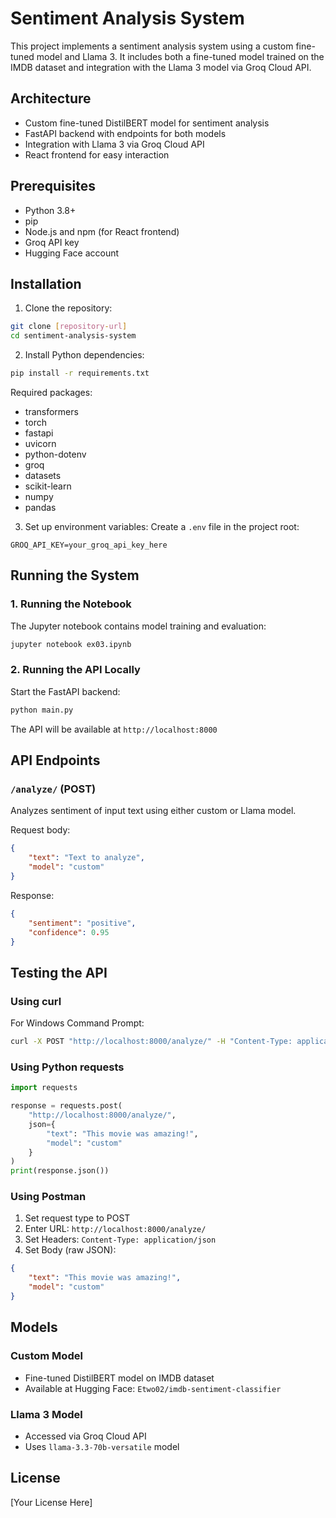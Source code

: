 # Sentiment Analysis System

This project implements a sentiment analysis system using a custom fine-tuned model and Llama 3. It includes both a fine-tuned model trained on the IMDB dataset and integration with the Llama 3 model via Groq Cloud API.

## Architecture
- Custom fine-tuned DistilBERT model for sentiment analysis
- FastAPI backend with endpoints for both models
- Integration with Llama 3 via Groq Cloud API
- React frontend for easy interaction

## Prerequisites
- Python 3.8+
- pip
- Node.js and npm (for React frontend)
- Groq API key
- Hugging Face account

## Installation

1. Clone the repository:
```bash
git clone [repository-url]
cd sentiment-analysis-system
```

2. Install Python dependencies:
```bash
pip install -r requirements.txt
```

Required packages:
- transformers
- torch
- fastapi
- uvicorn
- python-dotenv
- groq
- datasets
- scikit-learn
- numpy
- pandas

3. Set up environment variables:
Create a `.env` file in the project root:
```
GROQ_API_KEY=your_groq_api_key_here
```

## Running the System

### 1. Running the Notebook
The Jupyter notebook contains model training and evaluation:
```bash
jupyter notebook ex03.ipynb
```

### 2. Running the API Locally
Start the FastAPI backend:
```bash
python main.py
```
The API will be available at `http://localhost:8000`

## API Endpoints

### `/analyze/` (POST)
Analyzes sentiment of input text using either custom or Llama model.

Request body:
```json
{
    "text": "Text to analyze",
    "model": "custom"
}
```

Response:
```json
{
    "sentiment": "positive",
    "confidence": 0.95
}
```

## Testing the API

### Using curl
For Windows Command Prompt:
```bash
curl -X POST "http://localhost:8000/analyze/" -H "Content-Type: application/json" -d "{\"text\": \"This movie was amazing!\", \"model\": \"custom\"}"
```

### Using Python requests
```python
import requests

response = requests.post(
    "http://localhost:8000/analyze/",
    json={
        "text": "This movie was amazing!",
        "model": "custom"
    }
)
print(response.json())
```

### Using Postman
1. Set request type to POST
2. Enter URL: `http://localhost:8000/analyze/`
3. Set Headers: `Content-Type: application/json`
4. Set Body (raw JSON):
```json
{
    "text": "This movie was amazing!",
    "model": "custom"
}
```

## Models

### Custom Model
- Fine-tuned DistilBERT model on IMDB dataset
- Available at Hugging Face: `Etwo02/imdb-sentiment-classifier`

### Llama 3 Model
- Accessed via Groq Cloud API
- Uses `llama-3.3-70b-versatile` model

## License
[Your License Here]